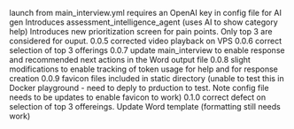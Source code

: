 launch from main_interview.yml
requires an OpenAI key in config file for AI gen
Introduces assessment_intelligence_agent (uses AI to show category help) 
Introduces new prioritization screen for pain points. Only top 3 are considered for ouput.
0.0.5 corrected video playback on VPS
0.0.6 correct selection of top 3 offerings
0.0.7 update main_interview to enable response and recommended next actions in the Word output file
0.0.8 slight modifications to enable tracking of token usage for help and for response creation
0.0.9 favicon files included in static directory (unable to test this in Docker playground - need to deply to prduction to test. Note config file needs to be updates to enable favicon to work)
0.1.0 correct defect on selection of top 3 offereings. Update Word template (formatting still needs work)